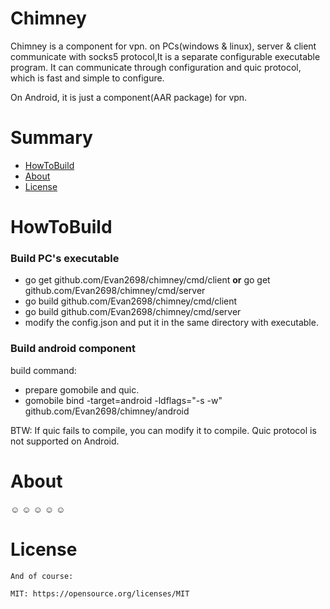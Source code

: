 # Chimney

Chimney is a component for vpn. on PCs(windows & linux), server & client communicate with socks5 protocol,It is a separate configurable executable program. It can communicate through configuration and quic protocol, which is fast and simple to configure.

On Android, it is just a component(AAR package) for vpn.


# Summary

- [HowToBuild](#HowToBuild "HowToBuild")
- [About](#About "About")
- [License](#License "License")

# HowToBuild
 
   ### Build PC's executable
-   go get github.com/Evan2698/chimney/cmd/client **or**  go get github.com/Evan2698/chimney/cmd/server
-   go build github.com/Evan2698/chimney/cmd/client
-   go build github.com/Evan2698/chimney/cmd/server
-  modify the config.json and put it in the same directory with executable.

  ### Build android component
  build command:
  - prepare gomobile and quic.
  - gomobile bind -target=android  -ldflags="-s -w" github.com/Evan2698/chimney/android 

  BTW:  If quic fails to compile, you can modify it to compile. Quic protocol is not supported on Android.

# About
 ☺ ☺ ☺ ☺ ☺ 

# License
```
And of course:

MIT: https://opensource.org/licenses/MIT